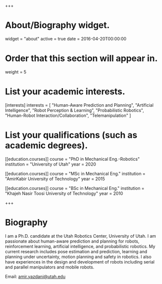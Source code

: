 +++
# About/Biography widget.
widget = "about"
active = true
date = 2016-04-20T00:00:00

# Order that this section will appear in.
weight = 5

# List your academic interests.
[interests]
  interests = [
    "Human-Aware Prediction and Planning",
    "Artificial Intelligence",
    "Robot Perception & Learning",
    "Probabilistic Robotics",
    "Human-Robot Interaction/Collaboration",
    "Telemanipulation"
  ]

# List your qualifications (such as academic degrees).
[[education.courses]]
  course = "PhD in Mechanical Eng.-Robotics"
  institution = "University of Utah"
  year = 2020

[[education.courses]]
  course = "MSc in Mechanical Eng."
  institution = "AmirKabir University of Technology"
  year = 2015

[[education.courses]]
  course = "BSc in Mechanical Eng."
  institution = "Khajeh Nasir Toosi University of Technology"
  year = 2010

+++

# Biography
I am a Ph.D. candidate at the Utah Robotics Center, University of Utah. I am passionate about human-aware prediction and planning for robots, reinforcement learning, artificial intelligence, and probabilistic robotics. My current research includes pose estimation and prediction, learning and planning under uncertainty, motion planning and safety in robotics. I also have experiences in the design and development of robots including serial and parallel manipulators and mobile robots.

Email: amir.yazdani@utah.edu
